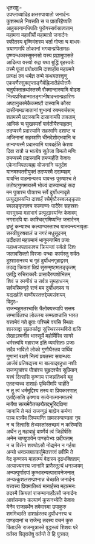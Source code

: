 धृतराष्ट्रः-  
उपप्लाव्यादिह क्षत्तरुपायातो जनार्दनः  
कुशस्थले निवसति स च प्रातरिहैष्यति  
आहुकानामधिपतिः पुरोगस्सर्वसात्वताम्  
महामना महावीर्यो महामात्रो जनार्दनः  
स्फीतस्य वृष्णिवंशस्य भर्ता गोप्ता च माधवः  
त्रयाणामपि लोकानां भगवान्प्रपितामहः  
वृष्ण्यन्धकास्सुमनसो यस्य प्रज्ञामुपासते  
आदित्या वसवो रुद्रा यथा बुद्धिं बृहस्पतेः  
तस्मै पूजां प्रयोक्ष्यामि दाशार्हाय महात्मने  
प्रत्यक्षं तव धर्मज्ञ तन्मे कथयतश्शृणु  
एकवर्णैस्सुक्लृप्ताङ्गैर्वह्निजातैर्हयोत्तमैः  
चतुर्यक्तान्रथांस्तस्मै रौक्मान्दास्यामि षोडश  
नित्यप्रभिन्नान्मातङ्गानीषादन्तान्प्रहारिणः  
अष्टानुचरमेकैकमष्टौ दास्यामि कौरव  
दासीनामप्रजातानां शुभानां रुक्मवर्चसाम्  
शतमस्मै प्रदास्यामि दासानामपि तावताम्  
आविकं च सुखस्पर्शं पार्वतीयैरुपाहृतम्  
तदप्यस्मै प्रदास्यामि सहस्राणि दशाष्ट च  
अजिनानां सहस्राणि चीनदेशोद्भवानि च  
तान्यप्यस्मै प्रदास्यामि यावदर्हति केशवः  
दिवा रात्रौ च भात्येष सुतेजा विमलो मणिः  
तमप्यस्मै प्रदास्यामि तमप्यर्हति केशवः  
एकेनाभिपतत्यह्ना योजनानि चतुर्दश  
यानमश्वतरीयुक्तं तदप्यस्मै ददाम्यहम्  
यावन्ति वाहनान्यस्य यावन्तः पुरुषाश्च ते  
ततोष्टगुणमप्यस्मै भोज्यं दास्याम्यहं सदा  
मम पुत्राश्च पौत्राश्च सर्वे दुर्योधनादृते  
प्रत्युद्यास्यन्ति दाशार्हं रथैर्मृष्टैस्स्वलङ्कृताः  
स्वलङ्कृताश्च कल्याण्यः पादैरेव सहस्रशः  
वारमुख्या महाभागं प्रत्युद्यास्यन्ति केशवम्  
नगरादपि याः काश्चिद्गमिष्यन्ति जनार्दनम्  
द्रष्टुं कन्याश्च कल्याण्यस्ताश्च यास्यन्त्यनावृताः  
सस्त्रीपुरुषबालं च नगरं मधुसूदनम्  
उदीक्षतां महात्मानं भानुमन्तमिव प्रजाः  
महाध्वजपताकाश्च क्रियन्तां सर्वतो दिशः  
जलावसिक्तो विरजाः पन्थाः कार्यस्तु सर्वतः  
दुश्शासनस्य च गृहं दुर्योधनगृहाद्वरम्  
तदद्य क्रियतां क्षिप्रं सुसम्मृष्टमलङ्कृतम्  
एतद्धि रुचिराकारैः प्रासादैरुपशोभितम्  
शिवं च रमणीयं च सर्वत्र सुमहाधनम्  
सर्वमस्मिन्गृहे रत्नं मम दुर्योधनस्य च  
यद्यदर्हति वार्ष्णेयस्तत्तद्देयमसंशयम्  
विदुरः-  
राजन्बहुमतश्चासि त्रैलोक्यस्यापि सत्तमः  
सम्भावितश्च लोकस्य सम्मतश्चासि भारत  
यत्त्वमेवं गते ब्रूयाः पश्चिमे वयसि स्थितः  
शास्त्राद्वा सुप्रतर्काद्वा सुस्थिरस्स्थविरो ह्यसि  
लेखाऽश्मनीव भास्सूर्ये महोर्मिरिव सागरे  
धर्मस्त्वयि महाराज इति व्यवसिताः प्रजाः  
सदैव भावितो लोको गुणौघैस्तव पार्थिव  
गुणानां रक्षणे नित्यं प्रयतस्व सबान्धवः  
आर्जवं प्रतिपद्यस्व मा बाल्याद्बहुधा नशीः  
राजन्पुत्रांश्च पौत्रांश्च सुहृदश्चैव सुप्रियान्  
यत्त्वं दित्ससि कृष्णाय राजन्नतिथये बहु  
एतदन्यच्च दाशार्हः पृथिवीमपि चार्हति  
न तु त्वं धर्ममुद्दिश्य तस्य वा प्रियकारणात्  
एतद्दित्ससि कृष्णाय सत्येनात्मानमालभे  
मायैषा सत्यमेवैतच्छद्मैतद्भूरिदक्षिणा  
जानामि ते मतं राजन्गूढं बाह्येन कर्मणा  
पञ्च पञ्चैव लिप्स्यन्ति ग्रामकान्पाण्डवा नृप  
न च दित्ससि तेभ्यस्तांस्तच्छमं न करिष्यसि  
अर्थेन तु महाबाहुं वार्ष्णेयं त्वं जिहीर्षसि  
अनेन चाप्युपायेन पाण्डवेभ्यः प्रदीयताम्  
न च वित्तेन शक्योऽसौ नोद्यमेन न गर्हया  
अन्यो धनञ्जयात्कर्तुमेतत्तत्त्वं ब्रवीमि ते  
वेद कृष्णस्य माहात्म्यं वेदास्य दृढभक्तिताम्  
अत्याज्यमस्य जानामि प्राणैस्तुल्यं धनञ्जयम्  
अन्यत्पूर्णादपां कुम्भादन्यत्पादावनेजनात्  
अन्यत्कुशलसम्प्रश्नान्न चेच्छति जनार्दनः  
यत्त्वस्य प्रियमातिथ्यं मानार्हस्य महात्मनः  
तदस्मै क्रियतां राजन्मानार्होऽसौ जनार्दनः  
आशंसमानः कल्याणं कुरूनभ्येति केशवः  
येनैव राजन्नर्थेन तमेवास्मा उपाकुरु  
शममिच्छति दाशार्हस्तव दुर्योधनस्य च  
पाण्डवानां च राजेन्द्र तदस्य वचनं कुरु  
पिताऽसि राजन्पुत्रास्ते वृद्धस्त्वं शिशवः परे  
वर्तस्व पितृवत्तेषु वर्तन्ते ते हि पुत्रवत्  
